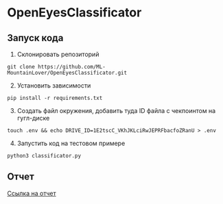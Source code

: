 # OpenEyesClassificator
## Запуск кода
1. Склонировать репозиторий
```
git clone https://github.com/ML-MountainLover/OpenEyesClassificator.git
```
2. Установить зависимости
```
pip install -r requirements.txt
```
3. Создать файл окружения, добавить туда ID файла с чекпоинтом на гугл-диске
```
touch .env && echo DRIVE_ID=1E2tscC_VKhJKLciRwJEPRFbacfoZRanU > .env
```
4. Запустить код на тестовом примере
```
python3 classificator.py
```
## Отчет
  [Ссылка на отчет](report.pdf)